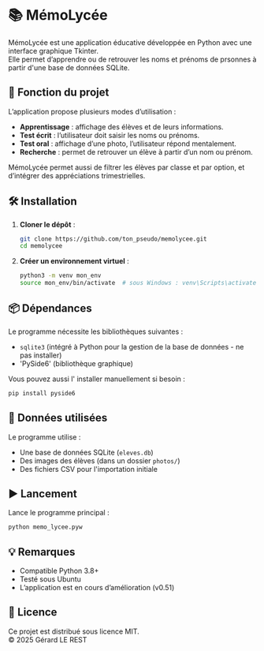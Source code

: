 # 📚 MémoLycée

MémoLycée est une application éducative développée en Python avec une interface graphique Tkinter.  
Elle permet d’apprendre ou de retrouver les noms et prénoms de prsonnes à partir  d'une base de données SQLite.

## 📌 Fonction du projet

L’application propose plusieurs modes d’utilisation :

- **Apprentissage** : affichage des élèves et de leurs informations.
- **Test écrit** : l’utilisateur doit saisir les noms ou prénoms.
- **Test oral** : affichage d’une photo, l’utilisateur répond mentalement.
- **Recherche** : permet de retrouver un élève à partir d’un nom ou prénom.

MémoLycée permet aussi de filtrer les élèves par classe et par option, et d’intégrer des appréciations trimestrielles.

## 🛠️ Installation

1. **Cloner le dépôt** :
   
   ```bash
   git clone https://github.com/ton_pseudo/memolycee.git
   cd memolycee
   ```

2. **Créer un environnement virtuel** :
   
   ```bash
   python3 -m venv mon_env
   source mon_env/bin/activate  # sous Windows : venv\Scripts\activate
   ```

## 📦 Dépendances

Le programme nécessite les bibliothèques suivantes :

- `sqlite3` (intégré à Python pour la gestion de la base de données - ne pas installer)
- 'PySide6' (bibliothèque graphique)

Vous pouvez aussi l' installer manuellement si besoin :

```bash
pip install pyside6
```

## 📂 Données utilisées

Le programme utilise :

- Une base de données SQLite (`eleves.db`)
- Des images des élèves (dans un dossier `photos/`)
- Des fichiers CSV pour l'importation initiale

## ▶️ Lancement

Lance le programme principal :

```bash
python memo_lycee.pyw
```

## 💡 Remarques

- Compatible Python 3.8+
- Testé sous Ubuntu
- L’application est en cours d’amélioration (v0.51)

## 📄 Licence

Ce projet est distribué sous licence MIT.  
© 2025 Gérard LE REST
